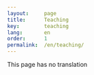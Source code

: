 ```yaml
---
layout:     page
title:      Teaching
key:        teaching
lang:       en
order:      1
permalink:  /en/teaching/
---
```

This page has no translation
